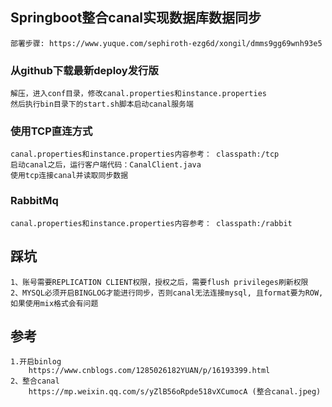 ## Springboot整合canal实现数据库数据同步
    部署步骤: https://www.yuque.com/sephiroth-ezg6d/xongil/dmms9gg69wnh93e5

### 从github下载最新deploy发行版
    解压，进入conf目录，修改canal.properties和instance.properties
    然后执行bin目录下的start.sh脚本启动canal服务端
    
### 使用TCP直连方式
    canal.properties和instance.properties内容参考： classpath:/tcp
    启动canal之后，运行客户端代码：CanalClient.java
    使用tcp连接canal并读取同步数据
    
### RabbitMq
    canal.properties和instance.properties内容参考： classpath:/rabbit
    
    
## 踩坑
    1、账号需要REPLICATION CLIENT权限，授权之后，需要flush privileges刷新权限
    2、MYSQL必须开启BINGLOG才能进行同步，否则canal无法连接mysql, 且format要为ROW, 如果使用mix格式会有问题
    
## 参考
    1.开启binlog
        https://www.cnblogs.com/1285026182YUAN/p/16193399.html
    2、整合canal
        https://mp.weixin.qq.com/s/yZlB56oRpde518vXCumocA (整合canal.jpeg)
        